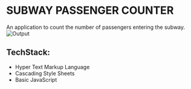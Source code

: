 # SUBWAY PASSENGER COUNTER

An application to count the number of passengers entering the subway.    
![Output](output.jpeg)  
## TechStack:
* Hyper Text Markup Language
* Cascading Style Sheets
* Basic JavaScript
